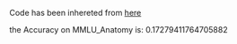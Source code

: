 Code has been inhereted from [here](https://github.com/nyuolab/MedMobile/tree/main/Evaluation)

the Accuracy on MMLU_Anatomy is: 0.17279411764705882
